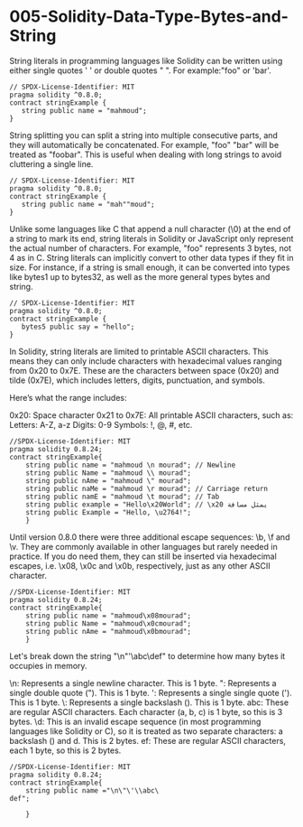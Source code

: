 # 005-Solidity-Data-Type-Bytes-and-String
String literals in programming languages like Solidity can be written using either single quotes ' ' or double quotes " ". For example:"foo" or 'bar'.
```solidity
// SPDX-License-Identifier: MIT
pragma solidity ^0.8.0;
contract stringExample {
   string public name = "mahmoud";
}
```
String splitting
you can split a string into multiple consecutive parts, and they will automatically be concatenated. For example, "foo" "bar" will be treated as "foobar". This is useful when dealing with long strings to avoid cluttering a single line.
```solidity
// SPDX-License-Identifier: MIT
pragma solidity ^0.8.0;
contract stringExample {
   string public name = "mah""moud";
}
```
Unlike some languages like C that append a null character (\0) at the end of a string to mark its end, string literals in Solidity or JavaScript only represent the actual number of characters. For example, "foo" represents 3 bytes, not 4 as in C.
String literals can implicitly convert to other data types if they fit in size. For instance, if a string is small enough, it can be converted into types like bytes1 up to bytes32, as well as the more general types bytes and string.

```solidity
// SPDX-License-Identifier: MIT
pragma solidity ^0.8.0;
contract stringExample {
   bytes5 public say = "hello";
}
```
In Solidity, string literals are limited to printable ASCII characters. This means they can only include characters with hexadecimal values ranging from 0x20 to 0x7E. These are the characters between space (0x20) and tilde (0x7E), which includes letters, digits, punctuation, and symbols.

Here’s what the range includes:

0x20: Space character
0x21 to 0x7E: All printable ASCII characters, such as:
Letters: A-Z, a-z
Digits: 0-9
Symbols: !, @, #, etc.
```solidity
//SPDX-License-Identifier: MIT
pragma solidity 0.8.24;
contract stringExample{
    string public name = "mahmoud \n mourad"; // Newline
    string public Name = "mahmoud \\ mourad";
    string public nAme = "mahmoud \" mourad";
    string public naMe = "mahmoud \r mourad"; // Carriage return
    string public namE = "mahmoud \t mourad"; // Tab
    string public example = "Hello\x20World"; // \x20 يمثل مسافة
    string public Example = "Hello, \u2764!"; 
    }
```
Until version 0.8.0 there were three additional escape sequences: \b, \f and \v. They are commonly available in other languages but rarely needed in practice. If you do need them, they can still be inserted via hexadecimal escapes, i.e. \x08, \x0c and \x0b, respectively, just as any other ASCII character.
```solidity
//SPDX-License-Identifier: MIT
pragma solidity 0.8.24;
contract stringExample{
    string public name = "mahmoud\x08mourad";
    string public Name = "mahmoud\x0cmourad";
    string public nAme = "mahmoud\x0bmourad";    
    }
```
Let's break down the string "\n\"\'\\abc\def" to determine how many bytes it occupies in memory.

\n: Represents a single newline character. This is 1 byte.
\": Represents a single double quote ("). This is 1 byte.
\': Represents a single single quote ('). This is 1 byte.
\\: Represents a single backslash (\). This is 1 byte.
abc: These are regular ASCII characters. Each character (a, b, c) is 1 byte, so this is 3 bytes.
\d: This is an invalid escape sequence (in most programming languages like Solidity or C), so it is treated as two separate characters: a backslash (\) and d. This is 2 bytes.
ef: These are regular ASCII characters, each 1 byte, so this is 2 bytes.
```solidity
//SPDX-License-Identifier: MIT
pragma solidity 0.8.24;
contract stringExample{
    string public name ="\n\"\'\\abc\
def";
       
    }
```









